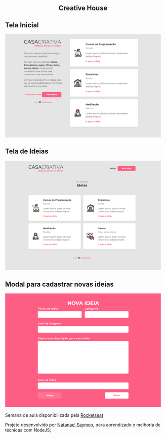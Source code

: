 <div align="center">

## Creative House

</div>

## Tela Inicial
<div align="center">
<img src="https://raw.githubusercontent.com/NatanaelSaymon/creative-house/master/images/ImgIndex.png">
</div>

## Tela de Ideias
<div align="center">
<img src="https://raw.githubusercontent.com/NatanaelSaymon/creative-house/master/images/ImgIdeias.png">
</div>

## Modal para cadastrar novas ideias
<div align="center">
<img src="https://raw.githubusercontent.com/NatanaelSaymon/creative-house/master/images/ImgModalDeNovasIdeias.png">
</div>

Semana de aula disponibilizada pela <a href="" target="_blank">Rocketseat</a>

Projeto desenvolvido por <a href="https://www.linkedin.com/in/natanael-saymon-de-souza-2b9b18145/">Natanael Saymon</a>, para aprendizado e melhoria de técnicas com NodeJS;